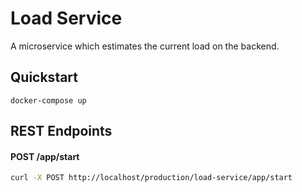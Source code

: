 # Load Service

A microservice which estimates the current load on the backend.

## Quickstart

```
docker-compose up
```

## REST Endpoints

#### POST /app/start

```bash
curl -X POST http://localhost/production/load-service/app/start
```
 

